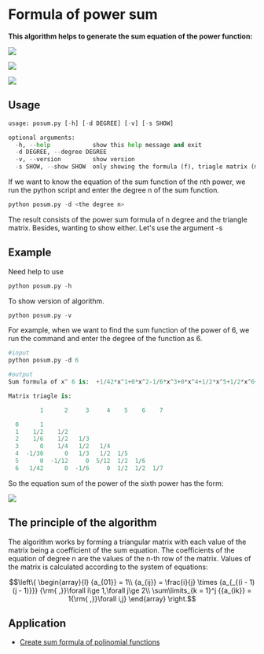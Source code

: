 # Formula of power sum 
**This algorithm helps to generate the sum equation of the power function:** 

![](https://latex.codecogs.com/svg.image?\LARGE&space;\color{White}f(x)=\sum\limits_{x&space;=&space;1}^x&space;{{x^n}}=1^n&plus;2^n&plus;3^n&plus;\cdots&space;&plus;x^n&space;&space;,\left&space;(&space;n\geq&space;0&space;,\in&space;\mathbb{N}&space;\right&space;))

![](https://latex.codecogs.com/png.image?\inline&space;\huge&space;\dpi{80}\color{white}&space;f(x):&space;\textrm{the&space;power&space;function&space;of&space;n&space;degree}&space;&space;)

![](https://latex.codecogs.com/png.image?\inline&space;\huge&space;\dpi{80}\color{white}&space;n:&space;\textrm{degree&space;of&space;function}&space;&space;)
## Usage
```python
usage: posum.py [-h] [-d DEGREE] [-v] [-s SHOW]

optional arguments:
  -h, --help            show this help message and exit
  -d DEGREE, --degree DEGREE
  -v, --version         show version
  -s SHOW, --show SHOW  only showing the formula (f), triagle matrix (m) or both (b)[default]?
```

If we want to know the equation of the sum function of the nth power, we run the python script and enter the degree n of the sum function. 
```python
python posum.py -d <the degree n>
```
The result consists of the power sum formula of n degree and the triangle matrix. Besides, wanting to show either. Let's use the argument -s

## Example
Need help to use
```python
python posum.py -h
```

To show version of algorithm.
```python
python posum.py -v
```
For example, when we want to find the sum function of the power of 6, we run the command and enter the degree of the function as 6.
```python
#input
python posum.py -d 6

#output
Sum formula of x^ 6 is:  +1/42*x^1+0*x^2-1/6*x^3+0*x^4+1/2*x^5+1/2*x^6+1/7*x^7

Matrix triagle is:

         1      2     3     4    5    6    7

  0      1
  1    1/2    1/2
  2    1/6    1/2   1/3
  3      0    1/4   1/2   1/4
  4  -1/30      0   1/3   1/2  1/5
  5      0  -1/12     0  5/12  1/2  1/6
  6   1/42      0  -1/6     0  1/2  1/2  1/7
```
So the equation sum of the power of the sixth power has the form:

![](https://latex.codecogs.com/svg.image?\color{White}f(x)=\sum_{x=1}^{x}x^6=\frac{1}{42}.x^{1}-\frac{1}{6}.x^{3}&plus;\frac{1}{2}.x^{5}&plus;\frac{1}{2}.x^{6}&plus;\frac{1}{7}.x^{7})

## The principle of the algorithm
The algorithm works by forming a triangular matrix with each value of the matrix being a coefficient of the sum equation. The coefficients of the equation of degree n are the values of the n-th row of the matrix.
Values of the matrix is calculated according to the system of equations:

$$\left\{ \begin{array}{l}
{a_{01}} = 1\\
{a_{ij}} = \frac{i}{j} \times {a_{_{(i - 1)(j - 1)}}} {\rm{  ,}}\forall i\ge 1,\forall j\ge 2\\
\sum\limits_{k = 1}^j {{a_{ik}} = 1{\rm{  ,}}\forall i,j} 
\end{array} \right.$$

## Application

- [Create sum formula of polinomial functions](https://github.com/Truongphi20/sumfor) 
